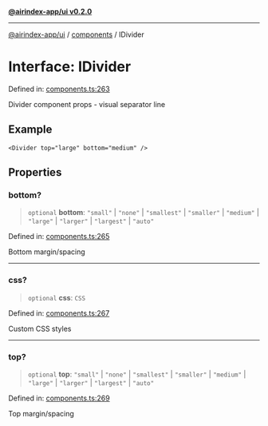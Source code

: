 [**@airindex-app/ui v0.2.0**](../../README.md)

***

[@airindex-app/ui](../../README.md) / [components](../README.md) / IDivider

# Interface: IDivider

Defined in: [components.ts:263](https://github.com/airindex-app/ui/blob/d4937753d6b61e212bc6c6c85f1f66df7da59eda/src/types/components.ts#L263)

Divider component props - visual separator line

## Example

```tsx
<Divider top="large" bottom="medium" />
```

## Properties

### bottom?

> `optional` **bottom**: `"small"` \| `"none"` \| `"smallest"` \| `"smaller"` \| `"medium"` \| `"large"` \| `"larger"` \| `"largest"` \| `"auto"`

Defined in: [components.ts:265](https://github.com/airindex-app/ui/blob/d4937753d6b61e212bc6c6c85f1f66df7da59eda/src/types/components.ts#L265)

Bottom margin/spacing

***

### css?

> `optional` **css**: `CSS`

Defined in: [components.ts:267](https://github.com/airindex-app/ui/blob/d4937753d6b61e212bc6c6c85f1f66df7da59eda/src/types/components.ts#L267)

Custom CSS styles

***

### top?

> `optional` **top**: `"small"` \| `"none"` \| `"smallest"` \| `"smaller"` \| `"medium"` \| `"large"` \| `"larger"` \| `"largest"` \| `"auto"`

Defined in: [components.ts:269](https://github.com/airindex-app/ui/blob/d4937753d6b61e212bc6c6c85f1f66df7da59eda/src/types/components.ts#L269)

Top margin/spacing
